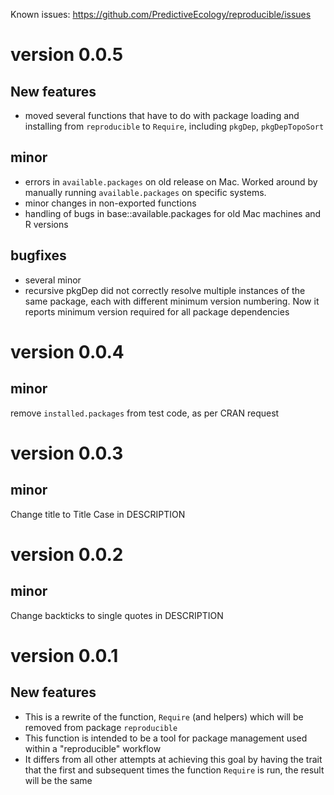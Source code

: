 Known issues: https://github.com/PredictiveEcology/reproducible/issues

version 0.0.5
==============

## New features
* moved several functions that have to do with package loading and installing from `reproducible` to `Require`, including `pkgDep`, `pkgDepTopoSort`

## minor
* errors in `available.packages` on old release on Mac. Worked around by manually running `available.packages` on specific systems.
* minor changes in non-exported functions
* handling of bugs in base::available.packages for old Mac machines and R versions

## bugfixes
* several minor
* recursive pkgDep did not correctly resolve multiple instances of the same package, each with different minimum version numbering. Now it reports minimum version required for all package dependencies

version 0.0.4
==============

## minor
remove `installed.packages` from test code, as per CRAN request

version 0.0.3
==============

## minor
Change title to Title Case in DESCRIPTION


version 0.0.2
==============

## minor
Change backticks to single quotes in DESCRIPTION

version 0.0.1
==============

## New features
* This is a rewrite of the function, `Require` (and helpers) which will be removed from package `reproducible`
* This function is intended to be a tool for package management used within a "reproducible" workflow
* It differs from all other attempts at achieving this goal by having the trait that the first and subsequent times the function `Require` is run, the result will be the same
